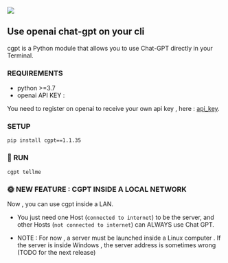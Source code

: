 ![](https://visitor-badge.glitch.me/badge?page_id=Aina15-DT.cli-gpt)

## Use openai chat-gpt on your cli
cgpt is a Python module that allows you to use Chat-GPT directly in your Terminal.

### REQUIREMENTS

- python >=3.7
- openai API KEY : 

You need to register on openai to receive your own api key , here : [api_key](https://platform.openai.com/account/api-keys).

### SETUP

```
pip install cgpt==1.1.35
```

### 🚀 RUN

```
cgpt tellme
```

### 🌞 NEW FEATURE : CGPT INSIDE A LOCAL NETWORK

Now , you can use cgpt inside a LAN. 

- You just need one Host (`connected to internet`) to be the server, and other Hosts (`not connected to internet`) can ALWAYS use Chat GPT.  

- NOTE : For now , a server must be launched inside a Linux computer . If the server is inside Windows , the server address is sometimes wrong (TODO for the next release)
